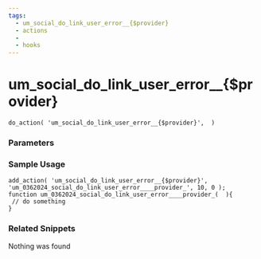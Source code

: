 ```yaml
---
tags: 
  - um_social_do_link_user_error__{$provider}
  - actions
  - 
  - hooks
---
```

# um\_social\_do\_link\_user\_error\_\_{$provider}

``` php:no-line-numbers
do_action( 'um_social_do_link_user_error__{$provider}',  )
```
<div class='hook-sep'></div>

### Parameters

<div class='hook-sep'></div>



### Sample Usage

``` php:no-line-numbers
add_action( 'um_social_do_link_user_error__{$provider}', 'um_0362024_social_do_link_user_error____provider_', 10, 0 );
function um_0362024_social_do_link_user_error____provider_(  ){
 // do something
}
```
<div class='hook-sep'></div>



### Related Snippets

Nothing was found

